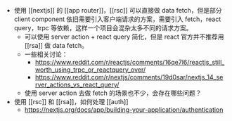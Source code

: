 - 使用 [[nextjs]] 的 [[app router]]，[[rsc]] 可以直接做 data fetch，但是部分 client component 依旧需要引入客户端请求的方案，需要引入 fetch，react query，trpc 等依赖，这样一个项目会混杂太多不同的请求方案。
	- 可以使用 server action + react query 简化，但是 react 官方并不推荐用 [[rsa]] 做 data fetch。
	- 一些相关讨论：
		- https://www.reddit.com/r/reactjs/comments/16qe7l6/reactjs_still_worth_using_trpc_or_reactquery_over/
		- https://www.reddit.com/r/nextjs/comments/19d0sar/nextjs_14_server_actions_vs_react_query/
	- 使用 server action 去做 fetch 的场景也不少，会存在哪些问题？
- 使用 [[rsc]] 和 [[rsa]]，如何处理 [[auth]]
	- https://nextjs.org/docs/app/building-your-application/authentication